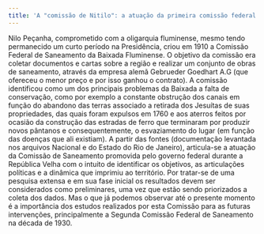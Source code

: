 ```yaml
---
title: 'A "comissão de Nitilo": a atuação da primeira comissão federal na Baixada fluminense[^1]'
---
```


Nilo Peçanha, comprometido com a oligarquia fluminense, mesmo tendo
permanecido um curto período na Presidência, criou em 1910 a Comissão
Federal de Saneamento da Baixada Fluminense. O objetivo da comissão era
coletar documentos e cartas sobre a região e realizar um conjunto de
obras de saneamento, através da empresa alemã Gebrueder Goedhart A.G
(que ofereceu o menor preço e por isso ganhou o contrato). A comissão
identificou como um dos principais problemas da Baixada a falta de
conservação, como por exemplo a constante obstrução dos canais em função
do abandono das terras associado a retirada dos Jesuítas de suas
propriedades, das quais foram expulsos em 1760 e aos aterros feitos por
ocasião da construção das estradas de ferro que terminaram por produzir
novos pântanos e consequentemente, o esvaziamento do lugar (em função
das doenças que ali existiam). A partir das fontes (documentação
levantada nos arquivos Nacional e do Estado do Rio de Janeiro),
articula-se a atuação da Comissão de Saneamento promovida pelo governo
federal durante a República Velha com o intuito de identificar os
objetivos, as articulações políticas e a dinâmica que imprimiu ao
território. Por tratar-se de uma pesquisa extensa e em sua fase inicial
os resultados devem ser considerados como preliminares, uma vez que
estão sendo priorizados a coleta dos dados. Mas o que já podemos
observar até o presente momento é a importância dos estudos realizados
por esta Comissão para as futuras intervenções, principalmente a Segunda
Comissão Federal de Saneamento na década de 1930.

[^1]: Este trabalho insere-se no escopo de uma pesquisa mais ampla
    intitulada "A Baixada para os de Baixo: aspectos do planejamento
    urbano na região metropolitana do Rio de Janeiro 1930/2000".
